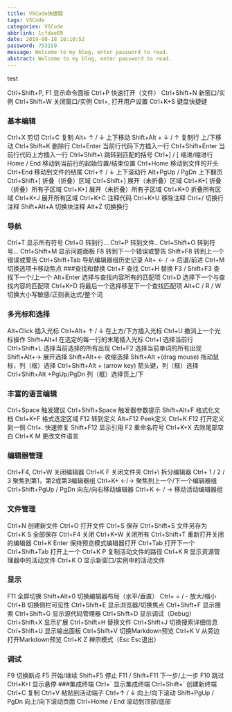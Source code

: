 ```yaml
---
title: VSCode快捷键
tags: VSCode
categories: VSCode
abbrlink: 1cfdae89
date: 2019-08-18 16:10:52
password: 753159
message: Welcome to my blog, enter password to read.  
abstract: Welcome to my blog, enter password to read.  
---
```

test
<!--more-->
Ctrl+Shift+P, F1 	显示命令面板
Ctrl+P 	快速打开（文件）
Ctrl+Shift+N 	新窗口/实例
Ctrl+Shift+W 	关闭窗口/实例
Ctrl+, 	打开用户设置
Ctrl+K+S 	键盘快捷键
### 基本编辑 
Ctrl+X 	剪切
Ctrl+C 	复制
Alt+ ↑ / ↓ 	上下移动
Shift+Alt + ↓ / ↑ 	复制行 上/下移动
Ctrl+Shift+K 	删除行
Ctrl+Enter 	当前行代码下方插入一行
Ctrl+Shift+Enter 	当前行代码上方插入一行
Ctrl+Shift+\ 	跳转到匹配的括号
Ctrl+] / [ 	缩进/缩进行
Home / End 	移动到当前行的起始位置/结束位置
Ctrl+Home 	移动到文件的开头
Ctrl+End 	移动到文件的结尾
Ctrl+↑ / ↓ 	上下滚动行
Alt+PgUp / PgDn 	上下翻页
Ctrl+Shift+[ 	折叠（折叠）区域
Ctrl+Shift+] 	展开（未折叠）区域
Ctrl+K+[ 	折叠（折叠）所有子区域
Ctrl+K+] 	展开（未折叠）所有子区域
Ctrl+K+0 	折叠所有区域
Ctrl+K+J 	展开所有区域
Ctrl+K+C 	注释代码
Ctrl+K+U 	移除注释
Ctrl+/ 	切换行注释
Shift+Alt+A 	切换块注释
Alt+Z 	切换换行
### 导航 
Ctrl+T 	显示所有符号
Ctrl+G 	转到行...
Ctrl+P 	转到文件..
Ctrl+Shift+O 	转到符号...
Ctrl+Shift+M 	显示问题面板
F8 	转到下一个错误或警告
Shift+F8 	转到上一个错误或警告
Ctrl+Shift+Tab 	导航编辑器组历史记录
Alt+ ← / → 	后退/前进
Ctrl+M 	切换选项卡移动焦点 
###查找和替换 
Ctrl+F 	查找
Ctrl+H 	替换
F3 / Shift+F3 	查找下一个/上一个
Alt+Enter 	选择与查找内容所有的匹配项
Ctrl+D 	选择下一个与查找内容的匹配项
Ctrl+K+D 	将最后一个选择移至下一个查找匹配项
Alt+C / R / W 	切换大小写敏感/正则表达式/整个词
### 多光标和选择 
Alt+Click 	插入光标
Ctrl+Alt+ ↑ / ↓ 	在上方/下方插入光标
Ctrl+U 	撤消上一个光标操作
Shift+Alt+I 	在选定的每一行的末尾插入光标
Ctrl+I 	选择当前行
Ctrl+Shift+L 	选择当前选择的所有出现
Ctrl+F2 	选择当前单词的所有出现
Shift+Alt+→ 	展开选择
Shift+Alt+← 	收缩选择
Shift+Alt +(drag mouse) 	拖动鼠标，列（框）选择
Ctrl+Shift+Alt + (arrow key) 	箭头键，列（框）选择
Ctrl+Shift+Alt
+PgUp/PgDn 	列（框）选择页上/下
### 丰富的语言编辑 
Ctrl+Space 	触发建议
Ctrl+Shift+Space 	触发器参数提示
Shift+Alt+F 	格式化文档
Ctrl+K+F 	格式选定区域
F12 	转到定义
Alt+F12 	Peek定义
Ctrl+K F12 	打开定义到一侧
Ctrl+. 	快速修复
Shift+F12 	显示引用
F2 	重命名符号
Ctrl+K+X 	去除尾部空白
Ctrl+K M 	更改文件语言
### 编辑器管理 
Ctrl+F4, Ctrl+W 	关闭编辑器
Ctrl+K F 	关闭文件夹
Ctrl+\ 	拆分编辑器
Ctrl+ 1 / 2 / 3 	聚焦到第1，第2或第3编辑器组
Ctrl+K+ ←/→ 	聚焦到上一个/下一个编辑器组
Ctrl+Shift+PgUp / PgDn 	向左/向右移动编辑器
Ctrl+K ← / → 	移动活动编辑器组
### 文件管理
Ctrl+N 	创建新文件
Ctrl+O 	打开文件
Ctrl+S 	保存
Ctrl+Shift+S 	文件另存为
Ctrl+K S 	全部保存
Ctrl+F4 	关闭
Ctrl+K+W 	关闭所有
Ctrl+Shift+T 	重新打开关闭的编辑器
Ctrl+K Enter 	保持预览模式编辑器打开
Ctrl+Tab 	打开下一个
Ctrl+Shift+Tab 	打开上一个
Ctrl+K P 	复制活动文件的路径
Ctrl+K R 	显示资源管理器中的活动文件
Ctrl+K O 	显示新窗口/实例中的活动文件
### 显示 
F11 	全屏切换
Shift+Alt+0 	切换编辑器布局（水平/垂直）
Ctrl+ = / - 	放大/缩小
Ctrl+B 	切换侧栏可见性 
Ctrl+Shift+E 	显示浏览器/切换焦点
Ctrl+Shift+F 	显示搜索
Ctrl+Shift+G 	显示源代码管理器
Ctrl+Shift+D 	显示调试（Debug）
Ctrl+Shift+X 	显示扩展 
Ctrl+Shift+H 	替换文件
Ctrl+Shift+J 	切换搜索详细信息
Ctrl+Shift+U 	显示输出面板
Ctrl+Shift+V 	切换Markdown预览
Ctrl+K V 	从旁边打开Markdown预览
Ctrl+K Z 	禅宗模式（Esc Esc退出）
### 调试 
F9 	切换断点
F5 	开始/继续
Shift+F5 	停止
F11 / Shift+F11 	下一步/上一步
F10 	跳过
Ctrl+K+I 	显示悬停
###集成终端
Ctrl+\` 	显示集成终端
Ctrl+Shift+\` 	创建新终端 
Ctrl+C 	复制
Ctrl+V 	粘贴到活动端子
Ctrl+↑ / ↓ 	向上/向下滚动
Shift+PgUp / PgDn 	向上/向下滚动页面
Ctrl+Home / End 	滚动到顶部/底部
